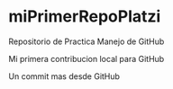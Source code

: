 # miPrimerRepoPlatzi

Repositorio de Practica Manejo de GitHub

Mi primera contribucion local para GitHub

Un commit mas desde GitHub
